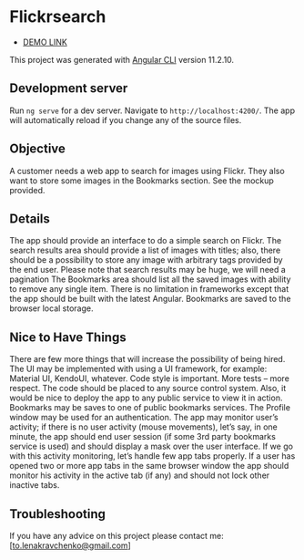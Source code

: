 # Flickrsearch

- [DEMO LINK](https://lena-kravchenko.github.io/Angular-Search-on-Flickr/)

This project was generated with [Angular CLI](https://github.com/angular/angular-cli) version 11.2.10.

## Development server

Run `ng serve` for a dev server. Navigate to `http://localhost:4200/`. The app will automatically reload if you change any of the source files.

## Objective

A customer needs a web app to search for images using Flickr. They also want to store some images in the Bookmarks section. See the mockup provided.

## Details

The app should provide an interface to do a simple search on Flickr. The search results area should provide a list of images with titles; also, there should be a possibility to store any image with arbitrary tags provided by the end user. Please note that search results may be huge, we will need a pagination
The Bookmarks area should list all the saved images with ability to remove any single item.
There is no limitation in frameworks except that the app should be built with the latest Angular.
Bookmarks are saved to the browser local storage.

## Nice to Have Things

There are few more things that will increase the possibility of being hired.
The UI may be implemented with using a UI framework, for example: Material UI, KendoUI, whatever.
Code style is important.
More tests – more respect.
The code should be placed to any source control system.
Also, it would be nice to deploy the app to any public service to view it in action.
Bookmarks may be saves to one of public bookmarks services. The Profile window may be used for an authentication.
The app may monitor user’s activity; if there is no user activity (mouse movements), let’s say, in one minute, the app should end user session (if some 3rd party bookmarks service is used) and should display a mask over the user interface.
If we go with this activity monitoring, let’s handle few app tabs properly. If a user has opened two or more app tabs in the same browser window the app should monitor his activity in the active tab (if any) and should not lock other inactive tabs.

## Troubleshooting

If you have any advice on this project please contact me: [to.lenakravchenko@gmail.com]
